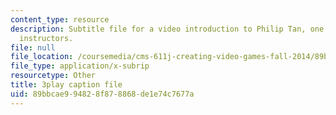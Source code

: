 ```yaml
---
content_type: resource
description: Subtitle file for a video introduction to Philip Tan, one of the course
  instructors.
file: null
file_location: /coursemedia/cms-611j-creating-video-games-fall-2014/89bbcae994828f878868de1e74c7677a_RY0X1oEQbb0.srt
file_type: application/x-subrip
resourcetype: Other
title: 3play caption file
uid: 89bbcae9-9482-8f87-8868-de1e74c7677a
---
```

